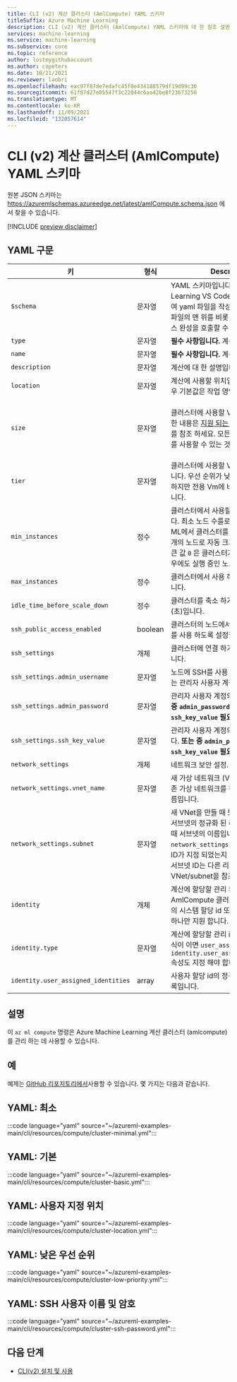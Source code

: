 ```yaml
---
title: CLI (v2) 계산 클러스터 (AmlCompute) YAML 스키마
titleSuffix: Azure Machine Learning
description: CLI (v2) 계산 클러스터 (AmlCompute) YAML 스키마에 대 한 참조 설명서입니다.
services: machine-learning
ms.service: machine-learning
ms.subservice: core
ms.topic: reference
author: lostmygithubaccount
ms.author: copeters
ms.date: 10/21/2021
ms.reviewer: laobri
ms.openlocfilehash: eac97f87de7edafc45f0e434188579df19d99c36
ms.sourcegitcommit: 61f87d27e05547f3c22044c6aa42be8f23673256
ms.translationtype: MT
ms.contentlocale: ko-KR
ms.lasthandoff: 11/09/2021
ms.locfileid: "132057614"
---
```

# <a name="cli-v2-compute-cluster-amlcompute-yaml-schema"></a>CLI (v2) 계산 클러스터 (AmlCompute) YAML 스키마

원본 JSON 스키마는 https://azuremlschemas.azureedge.net/latest/amlCompute.schema.json 에서 찾을 수 있습니다.

[!INCLUDE [preview disclaimer](../../includes/machine-learning-preview-generic-disclaimer.md)]

## <a name="yaml-syntax"></a>YAML 구문

| 키 | 형식 | Description | 허용되는 값 | 기본값 |
| --- | ---- | ----------- | -------------- | ------- |
| `$schema` | 문자열 | YAML 스키마입니다. Azure Machine Learning VS Code 확장명을 사용 하 여 yaml 파일을 작성 하는 경우 `$schema` 파일의 맨 위를 비롯 하 여 스키마 및 리소스 완성을 호출할 수 있습니다. | | |
| `type` | 문자열 | **필수 사항입니다.** 계산의 유형입니다. | `amlcompute` | |
| `name` | 문자열 | **필수 사항입니다.** 계산의 이름입니다. | | |
| `description` | 문자열 | 계산에 대 한 설명입니다. | | |
| `location` | 문자열 | 계산에 사용할 위치입니다. 생략 하는 경우 기본값은 작업 영역 위치입니다. | | |
| `size` | 문자열 | 클러스터에 사용할 VM 크기입니다. 자세한 내용은 [지원 되는 VM 시리즈 및 크기](concept-compute-target.md#supported-vm-series-and-sizes)를 참조 하세요. 모든 지역에서 모든 크기를 사용할 수 있는 것은 아닙니다. | 지정 된 지역에서 지원 되는 크기 목록을 보려면을 사용 하세요 `az ml compute list-sizes` .  | `Standard_DS3_v2` |
| `tier` | 문자열 | 클러스터에 사용할 VM 우선 순위 계층입니다. 우선 순위가 낮은 Vm은 emptible 하지만 전용 Vm에 비해 비용이 절감 됩니다. | `dedicated`, `low_priority` | `dedicated` |
| `min_instances` | 정수 | 클러스터에서 사용할 최소 노드 수입니다. 최소 노드 수를로 설정 하면 `0` Azure ML에서 클러스터를 사용 하지 않을 때 0 개의 노드로 자동 크기 조정 합니다. 보다 큰 값 `0` 은 클러스터가 사용 되지 않는 경우에도 실행 중인 노드 수를 유지 합니다. | | `0` |
| `max_instances` | 정수 | 클러스터에서 사용 하는 최대 노드 수입니다. | | `1` |
| `idle_time_before_scale_down` | 정수 | 클러스터를 축소 하기 전 노드 유휴 시간 (초)입니다. | | `120` |
| `ssh_public_access_enabled` | boolean | 클러스터의 노드에서 공용 SSH 액세스를 사용 하도록 설정할지 여부입니다. | | `false` |
| `ssh_settings` | 개체 | 클러스터에 연결 하기 위한 SSH 설정입니다. | | |
| `ssh_settings.admin_username` | 문자열 | 노드에 SSH를 사용 하는 데 사용할 수 있는 관리자 사용자 계정의 이름입니다. | | |
| `ssh_settings.admin_password` | 문자열 | 관리자 사용자 계정의 암호입니다. **또는 중 `admin_password` 하나가 `ssh_key_value` 필요 합니다.** | | |
| `ssh_settings.ssh_key_value` | 문자열 | 관리자 사용자 계정의 SSH 공개 키입니다. **또는 중 `admin_password` 하나가 `ssh_key_value` 필요 합니다.** | | |
| `network_settings` | 개체 | 네트워크 보안 설정. | | |
| `network_settings.vnet_name` | 문자열 | 새 가상 네트워크 (VNet)를 만들거나 기존 가상 네트워크를 참조 하는 경우의 이름입니다. | | |
| `network_settings.subnet` | 문자열 | 새 VNet을 만들 때 또는 기존 VNet에서 서브넷의 정규화 된 리소스 ID를 참조할 때 서브넷의 이름입니다. `network_settings.vnet_name`서브넷 ID가 지정 되었는지 지정 하지 마십시오. 서브넷 ID는 다른 리소스 그룹의 VNet/subnet을 참조할 수 있습니다. | | |
| `identity` | 개체 | 계산에 할당할 관리 되는 id 구성입니다. AmlCompute 클러스터는 동시에 두 개의 시스템 할당 id 또는 사용자 할당 id를 하나만 지원 합니다. | | |
| `identity.type` | 문자열 | 계산에 할당할 관리 id의 형식입니다. 형식이 이면 `user_assigned` `identity.user_assigned_identities` 속성도 지정 해야 합니다. | `system_assigned`, `user_assigned` | |
| `identity.user_assigned_identities` | array | 사용자 할당 id의 정규화 된 리소스 Id 목록입니다. | | |

## <a name="remarks"></a>설명

이 `az ml compute` 명령은 Azure Machine Learning 계산 클러스터 (amlcompute)를 관리 하는 데 사용할 수 있습니다.

## <a name="examples"></a>예

예제는 [GitHub 리포지토리에서](https://github.com/Azure/azureml-examples/tree/main/cli/resources/compute)사용할 수 있습니다. 몇 가지는 다음과 같습니다.

## <a name="yaml-minimal"></a>YAML: 최소

:::code language="yaml" source="~/azureml-examples-main/cli/resources/compute/cluster-minimal.yml":::

## <a name="yaml-basic"></a>YAML: 기본

:::code language="yaml" source="~/azureml-examples-main/cli/resources/compute/cluster-basic.yml":::

## <a name="yaml-custom-location"></a>YAML: 사용자 지정 위치

:::code language="yaml" source="~/azureml-examples-main/cli/resources/compute/cluster-location.yml":::

## <a name="yaml-low-priority"></a>YAML: 낮은 우선 순위

:::code language="yaml" source="~/azureml-examples-main/cli/resources/compute/cluster-low-priority.yml":::

## <a name="yaml-ssh-username-and-password"></a>YAML: SSH 사용자 이름 및 암호

:::code language="yaml" source="~/azureml-examples-main/cli/resources/compute/cluster-ssh-password.yml":::

## <a name="next-steps"></a>다음 단계

- [CLI(v2) 설치 및 사용](how-to-configure-cli.md)

